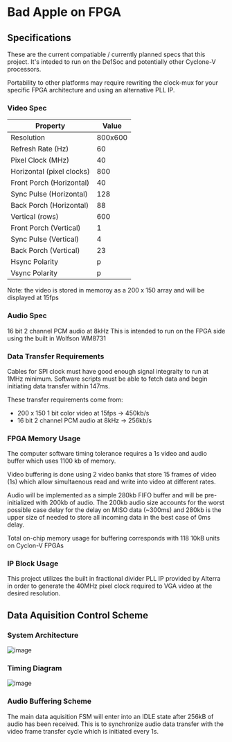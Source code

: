 # Bad Apple on FPGA

## Specifications

These are the current compatiable / currently planned specs that this project. It's inteded to run on the De1Soc and potentially other Cyclone-V processors.

Portability to other platforms may require rewriting the clock-mux for your specific FPGA architecture and using an alternative PLL IP.  

### Video Spec

| Property                  | Value  |
|---------------------------|--------|
| Resolution                | 800x600|
| Refresh Rate (Hz)         | 60     |
| Pixel Clock (MHz)         | 40     |
| Horizontal (pixel clocks) | 800    |
| Front Porch (Horizontal)  | 40     |
| Sync Pulse (Horizontal)   | 128    |
| Back Porch (Horizontal)   | 88     |
| Vertical (rows)           | 600    |
| Front Porch (Vertical)    | 1      |
| Sync Pulse (Vertical)     | 4      |
| Back Porch (Vertical)     | 23     |
| Hsync Polarity            | p      |
| Vsync Polarity            | p      |

Note: the video is stored in memoroy as a 200 x 150 array and will be displayed at 15fps

### Audio Spec

16 bit 2 channel PCM audio at 8kHz
This is intended to run on the FPGA side using the built in Wolfson WM8731

### Data Transfer Requirements

Cables for SPI clock must have good enough signal integraity to run at 1MHz minimum.
Software scripts must be able to fetch data and begin initiating data transfer within 147ms.

These transfer requirements come from:

- 200 x 150 1 bit color video at 15fps -> 450kb/s
- 16 bit 2 channel PCM audio at 8kHz -> 256kb/s

### FPGA Memory Usage

The computer software timing tolerance requires a 1s video and audio buffer which uses 1100 kb of memory.

Video buffering is done using 2 video banks that store 15 frames of video (1s) which allow simultaenous read and write into video at different rates.

Audio will be implemented as a simple 280kb FIFO buffer and will be pre-initialized with 200kb of audio.
The 200kb audio size accounts for the worst possible case delay for the delay on MISO data (~300ms)
and 280kb is the upper size of needed to store all incoming data in the best case of 0ms delay.

Total on-chip memory usage for buffering corresponds with 118 10kB units on Cyclon-V FPGAs

### IP Block Usage

This project utilizes the built in fractional divider PLL IP provided by Alterra in order to generate the 40MHz pixel clock required to VGA video at the desired resolution.

## Data Aquisition Control Scheme

<!-- There is a data aquisition FSM which acts as a wrapper for another SPI FSM which will drive the logic behind the SPI communication protocol used. -->
### System Architecture
![image](https://github.com/user-attachments/assets/ddcc3d5b-e83f-4b77-adc1-7ebffb165566)


### Timing Diagram
![image](https://github.com/user-attachments/assets/dbf80c21-fb72-47c6-953b-64151de76063)


<!-- ### Video Buffering Scheme -->



### Audio Buffering Scheme

The main data aquisition FSM will enter into an IDLE state after 256kB of audio has been received.
This is to synchronize audio data transfer with the video frame transfer cycle which is initiated every 1s.
